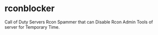 # rconblocker
Call of Duty Servers Rcon Spammer that can Disable Rcon Admin Tools of server for Temporary Time.
